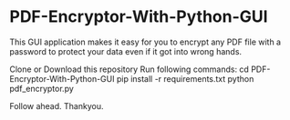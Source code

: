 # PDF-Encryptor-With-Python-GUI
This GUI application makes it easy for you to encrypt any PDF file with a password to protect your data even if it got into wrong hands.

Clone or Download this repository
Run following commands:
cd PDF-Encryptor-With-Python-GUI
pip install -r requirements.txt
python pdf_encryptor.py

Follow ahead.
Thankyou.
